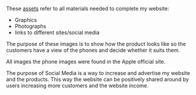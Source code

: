 
These [assets](https://sway.office.com/pf2dnkMORvybv75F?ref=Link) refer to all materials needed to complete my website:
- Graphics
- Photographs
- links to different sites/social media

The purpose of these images is to show how the product looks like so the customers have a view of the phones and decide whether it suits them. 

All images the phone images were found in the Apple official site. 

The purpose of Social Media is a way to increase and advertise my website and the products. This way the website can be positively shared around by users increasing more customers and the website income.
